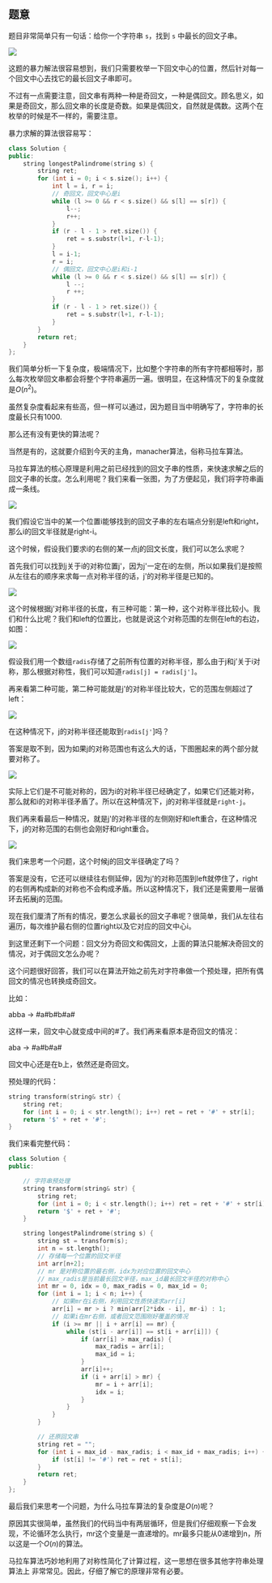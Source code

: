 ## 题意

题目非常简单只有一句话：给你一个字符串 `s`，找到 `s` 中最长的回文子串。



![](https://tva1.sinaimg.cn/large/008i3skNgy1gz9aehwxf4j30xy0k4t9k.jpg)



这题的暴力解法很容易想到，我们只需要枚举一下回文中心的位置，然后针对每一个回文中心去找它的最长回文子串即可。



不过有一点需要注意，回文串有两种一种是奇回文，一种是偶回文。顾名思义，如果是奇回文，那么回文串的长度是奇数。如果是偶回文，自然就是偶数。这两个在枚举的时候是不一样的，需要注意。



暴力求解的算法很容易写：

```C++
class Solution {
public:
    string longestPalindrome(string s) {
        string ret;
        for (int i = 0; i < s.size(); i++) {
            int l = i, r = i;
            // 奇回文，回文中心是i
            while (l >= 0 && r < s.size() && s[l] == s[r]) {
                l--;
                r++;
            }
            if (r - l - 1 > ret.size()) {
                ret = s.substr(l+1, r-l-1);
            }
            l = i-1;
            r = i;
            // 偶回文，回文中心是i和i-1
            while (l >= 0 && r < s.size() && s[l] == s[r]) {
                l --;
                r ++;
            }
            if (r - l - 1 > ret.size()) {
                ret = s.substr(l+1, r-l-1);
            }
        }
        return ret;
    }
};
```



我们简单分析一下复杂度，极端情况下，比如整个字符串的所有字符都相等时，那么每次枚举回文串都会将整个字符串遍历一遍。很明显，在这种情况下的复杂度就是$O(n^2)$。



虽然复杂度看起来有些高，但一样可以通过，因为题目当中明确写了，字符串的长度最长只有1000.



那么还有没有更快的算法呢？



当然是有的，这就要介绍到今天的主角，manacher算法，俗称马拉车算法。



马拉车算法的核心原理是利用之前已经找到的回文子串的性质，来快速求解之后的回文子串的长度。怎么利用呢？我们来看一张图，为了方便起见，我们将字符串画成一条线。



![](https://tva1.sinaimg.cn/large/008i3skNgy1gz9aw7gyxnj31lg09cmxc.jpg)



我们假设它当中的某一个位置i能够找到的回文子串的左右端点分别是left和right，那么i的回文半径就是right-i。



这个时候，假设我们要求i的右侧的某一点j的回文长度，我们可以怎么求呢？



首先我们可以找到j关于i的对称位置j'，因为j'一定在i的左侧，所以如果我们是按照从左往右的顺序来求每一点对称半径的话，j'的对称半径是已知的。



![](https://tva1.sinaimg.cn/large/008i3skNgy1gz9b16bck9j31hk08sglt.jpg)



这个时候根据j'对称半径的长度，有三种可能：第一种，这个对称半径比较小。我们和什么比呢？我们和left的位置比，也就是说这个对称范围的左侧在left的右边，如图：



![](https://tva1.sinaimg.cn/large/008i3skNgy1gz9b5aa4uuj31ge09kt8y.jpg)



假设我们用一个数组`radis`存储了之前所有位置的对称半径，那么由于j和j’关于i对称，那么根据对称性，我们可以知道`radis[j] = radis[j']`。



再来看第二种可能，第二种可能就是j'的对称半径比较大，它的范围左侧超过了left：



![](https://tva1.sinaimg.cn/large/008i3skNgy1gz9b74mrmhj31gu09idg3.jpg)



在这种情况下，j的对称半径还能取到`radis[j'`]吗？



答案是取不到，因为如果j的对称范围也有这么大的话，下图圈起来的两个部分就要对称了。



![](https://tva1.sinaimg.cn/large/008i3skNgy1gz9b97822xj31ew0b6gm4.jpg)



实际上它们是不可能对称的，因为i的对称半径已经确定了，如果它们还能对称，那么就和i的对称半径矛盾了。所以在这种情况下，j的对称半径就是`right-j`。



我们再来看最后一种情况，就是j'的对称半径的左侧刚好和left重合，在这种情况下，j的对称范围的右侧也会刚好和right重合。



![](https://tva1.sinaimg.cn/large/008i3skNgy1gz9bcdgxgrj31hs09oaac.jpg)



我们来思考一个问题，这个时候j的回文半径确定了吗？



答案是没有，它还可以继续往右侧延伸，因为j'的对称范围到left就停住了，right的右侧再构成新的对称也不会构成矛盾。所以这种情况下，我们还是需要用一层循环去拓展j的范围。



现在我们厘清了所有的情况，要怎么求最长的回文子串呢？很简单，我们从左往右遍历，每次维护最右侧的位置right以及它对应的回文中心i。



到这里还剩下一个问题：回文分为奇回文和偶回文，上面的算法只能解决奇回文的情况，对于偶回文怎么办呢？



这个问题很好回答，我们可以在算法开始之前先对字符串做一个预处理，把所有偶回文的情况也转换成奇回文。



比如：



abba -> #a#b#b#a#



这样一来，回文中心就变成中间的#了。我们再来看原本是奇回文的情况：



aba -> #a#b#a#



回文中心还是在b上，依然还是奇回文。



预处理的代码：



```C++
string transform(string& str) {
    string ret;
    for (int i = 0; i < str.length(); i++) ret = ret + '#' + str[i];
    return '$' + ret + '#';
}
```



我们来看完整代码：



```C++
class Solution {
public:

    // 字符串预处理
    string transform(string& str) {
        string ret;
        for (int i = 0; i < str.length(); i++) ret = ret + '#' + str[i];
        return '$' + ret + '#';
    }

    string longestPalindrome(string s) {
        string st = transform(s);
        int n = st.length();
        // 存储每一个位置的回文半径
        int arr[n+2];
        // mr 是对称位置的最右侧，idx为对应位置的回文中心
        // max_radis是当前最长回文半径，max_id最长回文半径的对称中心
        int mr = 0, idx = 0, max_radis = 0, max_id = 0;
        for (int i = 1; i < n; i++) {
            // 如果mr在i右侧，利用回文性质快速求arr[i]
            arr[i] = mr > i ? min(arr[2*idx - i], mr-i) : 1;
            // 如果i在mr右侧，或者回文范围刚好覆盖的情况
            if (i >= mr || i + arr[i] == mr) {
                while (st[i - arr[i]] == st[i + arr[i]]) {
                    if (arr[i] > max_radis) {
                        max_radis = arr[i];
                        max_id = i;
                    }
                    arr[i]++;
                    if (i + arr[i] > mr) {
                        mr = i + arr[i];
                        idx = i;
                    }
                }
            }
        }

        // 还原回文串
        string ret = "";
        for (int i = max_id - max_radis; i < max_id + max_radis; i++) {
            if (st[i] != '#') ret = ret + st[i];
        }
        return ret;
    }
};
```



最后我们来思考一个问题，为什么马拉车算法的复杂度是$O(n)$呢？



原因其实很简单，虽然我们的代码当中有两层循环，但是我们仔细观察一下会发现，不论循环怎么执行，mr这个变量是一直递增的。mr最多只能从0递增到n，所以这是一个$O(n)$的算法。



马拉车算法巧妙地利用了对称性简化了计算过程，这一思想在很多其他字符串处理算法上 非常常见。因此，仔细了解它的原理非常有必要。